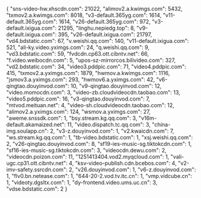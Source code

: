 {
  "sns-video-hw.xhscdn.com": 21022,
  "alimov2.a.kwimgs.com": 5432,
  "txmov2.a.kwimgs.com": 8018,
  "v3-default.365yg.com": 1614,
  "v11-default.365yg.com": 1614,
  "v26-default.365yg.com": 972,
  "v3-default.ixigua.com": 21295,
  "linghu.nepiedg.top": 8,
  "v9-default.ixigua.com": 395,
  "v26-default.ixigua.com": 21797,
  "vd4.bdstatic.com": 67,
  "v.weishi.qq.com": 140,
  "v11-default.ixigua.com": 521,
  "ali-ky.video.yximgs.com": 24,
  "q.weishi.qq.com": 9,
  "vd3.bdstatic.com": 59,
  "fvdcdn.cp63.ott.cibntv.net": 66,
  "f.video.weibocdn.com": 5,
  "upos-sz-mirrorcos.bilivideo.com": 327,
  "vd2.bdstatic.com": 34,
  "video3.pddpic.com": 71,
  "video4.pddpic.com": 415,
  "txmov2.a.yximgs.com": 1879,
  "hwmov.a.kwimgs.com": 1116,
  "jsmov3.a.yximgs.com": 293,
  "hwmov6.a.yximgs.com": 42,
  "v6-qingtao.douyinvod.com": 10,
  "v9-qingtao.douyinvod.com": 12,
  "video.momocdn.com": 3,
  "video-zb.cloudvideocdn.taobao.com": 13,
  "video5.pddpic.com": 16,
  "v3-qingtao.douyinvod.com": 7,
  "mtvod.meituan.net": 4,
  "video-sh.cloudvideocdn.taobao.com": 12,
  "alimov2.a.yximgs.com": 124,
  "wsmov.a.yximgs.com": 27,
  "aweme.snssdk.com": 1,
  "bsy.stream.kg.qq.com": 3,
  "v16m-default.akamaized.net": 11,
  "video.dispatch.tc.qq.com": 3,
  "china-img.soulapp.cn": 2,
  "v3-z.douyinvod.com": 1,
  "v2.kwaicdn.com": 7,
  "ws.stream.kg.qq.com": 1,
  "tb-video.bdstatic.com": 1,
  "xsj.weishi.qq.com": 2,
  "v26-qingtao.douyinvod.com": 8,
  "sf19-ies-music-sg.tiktokcdn.com": 1,
  "sf16-ies-music-sg.tiktokcdn.com": 3,
  "videocdn.dewu.com": 2,
  "videocdn.poizon.com": 11,
  "1251413404.vod2.myqcloud.com": 1,
  "vali-ugc.cp31.ott.cibntv.net": 4,
  "ksv-video-publish.cdn.bcebos.com": 4,
  "v2-imv-safety.ssrcdn.com": 2,
  "v26.douyinvod.com": 1,
  "v6-z.douyinvod.com": 1,
  "flv0.bn.netease.com": 1,
  "644-20-2.vod.tv.itc.cn": 1,
  "vmp.vidcube.cn": 1,
  "videoty.dgsltx.com": 1,
  "dy-frontend.video.ums.uc.cn": 3,
  "vdse.bdstatic.com": 2
}